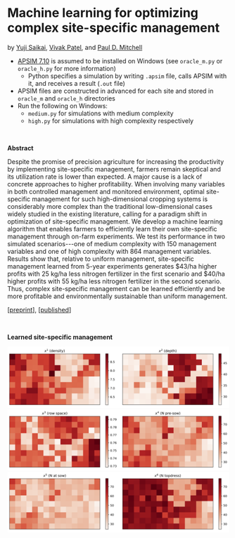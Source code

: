 # Machine learning for optimizing complex site-specific management
by [Yuji Saikai](https://yujisaikai.com), [Vivak Patel](http://pages.stat.wisc.edu/~vrpatel6/), and [Paul D. Mitchell](https://aae.wisc.edu/faculty/pdmitchell/)

- [APSIM 7.10](https://www.apsim.info) is assumed to be installed on Windows (see ``oracle_m.py`` or ``oracle_h.py`` for more information)
  - Python specifies a simulation by writing ``.apsim`` file, calls APSIM with it, and receives a result (``.out`` file)
- APSIM files are constructed in advanced for each site and stored in ``oracle_m`` and ``oracle_h`` directories
- Run the following on Windows:
  - ``medium.py`` for simulations with medium complexity
  - ``high.py`` for simulations with high complexity respectively

&nbsp;

**Abstract**

Despite the promise of precision agriculture for increasing the productivity by implementing site-specific management, farmers remain skeptical and its utilization rate is lower than expected. A major cause is a lack of concrete approaches to higher profitability. When involving many variables in both controlled management and monitored environment, optimal site-specific management for such high-dimensional cropping systems is considerably more complex than the traditional low-dimensional cases widely studied in the existing literature, calling for a paradigm shift in optimization of site-specific management. We develop a machine learning algorithm that enables farmers to efficiently learn their own site-specific management through on-farm experiments. We test its performance in two simulated scenarios---one of medium complexity with 150 management variables and one of high complexity with 864 management variables. Results show that, relative to uniform management, site-specific management learned from 5-year experiments generates $43/ha higher profits with 25 kg/ha less nitrogen fertilizer in the first scenario and $40/ha higher profits with 55 kg/ha less nitrogen fertilizer in the second scenario. Thus, complex site-specific management can be learned efficiently and be more profitable and environmentally sustainable than uniform management.

[[preprint](bopa.pdf)], [[published](https://doi.org/10.1016/j.compag.2020.105381)]

&nbsp;

**Learned site-specific management**

![](mngmnt_learned_B0.png)
![](mngmnt_learned_B1.png)
![](mngmnt_learned_B2.png)
